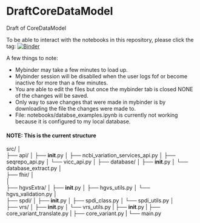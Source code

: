 # DraftCoreDataModel
Draft of CoreDataModel 

To be able to interact with the notebooks in this repository, please click the tag: [![Binder](https://mybinder.org/badge_logo.svg)](https://mybinder.org/v2/gh/InformaticsGenomicMedicine/DraftCoreDataModel.git/dev-sb)

A few things to note: 
* Mybinder may take a few minutes to load up.
* Mybinder session will be disablled when the user logs fof or become inactive for more than a few minutes.
* You are able to edit the files but once the mybinder tab is closed NONE of the changes will be saved. 
* Only way to save changes that were made in mybinder is by downloading the file the changes were made to.
* File: notebooks/databse_examples.ipynb is currently not working because it is configured to my local database.


#### NOTE: This is the current structure
src/
│   
├── api/
│   ├── __init__.py
│   ├── ncbi_variation_services_api.py
│   ├── seqrepo_api.py
│   └── vicc_api.py
│ 
├── database/
│   ├── __init__.py
│   └── database_extract.py
│  
├── fhir/
│  
│  
├── hgvsExtra/
│   ├── __init__.py
│   ├── hgvs_utils.py
│   └── hgvs_validation.py
│  
├── spdi/
│   ├── __init__.py
│   ├── spdi_class.py
│   └── spdi_utils.py
│  
├── vrs/
│   ├── __init__.py
│   └── vrs_utils.py
|
├── __init__.py
|
├── core_variant_translate.py
|
├── core_variant.py
|
└── main.py
